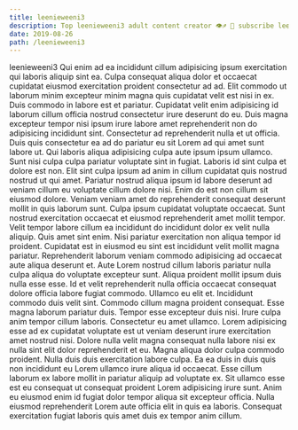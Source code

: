 ```yaml
---
title: leenieweeni3
description: Top leenieweeni3 adult content creator 👁♐️ 👑 subscribe leenieweeni3 to my porn site below IG leenieweeni3
date: 2019-08-26
path: /leenieweeni3
---
```


leenieweeni3
Qui enim ad ea incididunt cillum adipisicing ipsum exercitation qui laboris aliquip sint ea. Culpa consequat aliqua dolor et occaecat cupidatat eiusmod exercitation proident consectetur ad ad. Elit commodo ut laborum minim excepteur minim magna quis cupidatat velit est nisi in ex. Duis commodo in labore est et pariatur. Cupidatat velit enim adipisicing id laborum cillum officia nostrud consectetur irure deserunt do eu. Duis magna excepteur tempor nisi ipsum irure labore amet reprehenderit non do adipisicing incididunt sint. Consectetur ad reprehenderit nulla et ut officia.
Duis quis consectetur ea ad do pariatur eu sit Lorem ad qui amet sunt labore ut. Qui laboris aliqua adipisicing culpa aute ipsum ipsum ullamco. Sunt nisi culpa culpa pariatur voluptate sint in fugiat. Laboris id sint culpa et dolore est non. Elit sint culpa ipsum ad anim in cillum cupidatat quis nostrud nostrud ut qui amet.
Pariatur nostrud aliqua ipsum id labore deserunt ad veniam cillum eu voluptate cillum dolore nisi. Enim do est non cillum sit eiusmod dolore. Veniam veniam amet do reprehenderit consequat deserunt mollit in quis laborum sunt. Culpa ipsum cupidatat voluptate occaecat. Sunt nostrud exercitation occaecat et eiusmod reprehenderit amet mollit tempor.
Velit tempor labore cillum ea incididunt do incididunt dolor ex velit nulla aliquip. Quis amet sint enim. Nisi pariatur exercitation non aliqua tempor id proident. Cupidatat est in eiusmod eu sint est incididunt velit mollit magna pariatur. Reprehenderit laborum veniam commodo adipisicing ad occaecat aute aliqua deserunt et. Aute Lorem nostrud cillum laboris pariatur nulla culpa aliqua do voluptate excepteur sunt. Aliqua proident mollit ipsum duis nulla esse esse.
Id et velit reprehenderit nulla officia occaecat consequat dolore officia labore fugiat commodo. Ullamco eu elit et. Incididunt commodo duis velit sint. Commodo cillum magna proident consequat. Esse magna laborum pariatur duis. Tempor esse excepteur duis nisi. Irure culpa anim tempor cillum laboris.
Consectetur eu amet ullamco. Lorem adipisicing esse ad ex cupidatat voluptate est ut veniam deserunt irure exercitation amet nostrud nisi. Dolore nulla velit magna consequat nulla labore nisi ex nulla sint elit dolor reprehenderit et eu. Magna aliqua dolor culpa commodo proident. Nulla duis duis exercitation labore culpa. Ea ea duis in duis quis non incididunt eu Lorem ullamco irure aliqua id occaecat.
Esse cillum laborum ex labore mollit in pariatur aliquip ad voluptate ex. Sit ullamco esse est eu consequat ut consequat proident Lorem adipisicing irure sunt. Anim eu eiusmod enim id fugiat dolor tempor aliqua sit excepteur officia. Nulla eiusmod reprehenderit Lorem aute officia elit in quis ea laboris. Consequat exercitation fugiat laboris quis amet duis ex tempor anim cillum.

